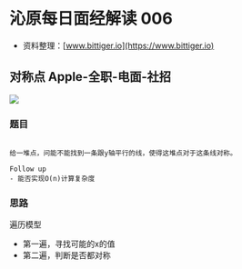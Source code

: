 # 沁原每日面经解读 006

- 资料整理：[www.bittiger.io](https://www.bittiger.io)

## 对称点 Apple-全职-电面-社招

[![](http://img.youtube.com/vi/_6ZANPtRsNU/0.jpg)](http://www.youtube.com/watch?v=_6ZANPtRsNU "")


### 题目


```

给一堆点，问能不能找到一条跟y轴平行的线，使得这堆点对于这条线对称。

Follow up
- 能否实现O(n)计算复杂度
```

### 思路

遍历模型
- 第一遍，寻找可能的x的值
- 第二遍，判断是否都对称
